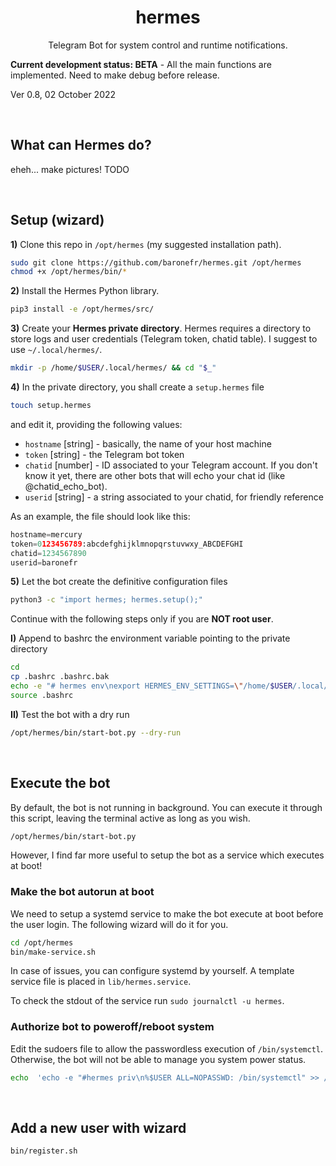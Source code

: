 <h1 align="center">hermes</h1>
<p align="center">Telegram Bot for system control and runtime notifications.</p>

**Current development status: BETA** - All the main functions are implemented. Need to make debug before release.

Ver 0.8, 02 October 2022


<br>

## What can Hermes do?

eheh... make pictures! TODO




<br>

## Setup (wizard)

**1)** Clone this repo in `/opt/hermes` (my suggested installation path).
```bash
sudo git clone https://github.com/baronefr/hermes.git /opt/hermes
chmod +x /opt/hermes/bin/*
```

**2)** Install the Hermes Python library.
```bash
pip3 install -e /opt/hermes/src/
```


**3)** Create your **Hermes private directory**. Hermes requires a directory to store logs and user credentials (Telegram token, chatid table). I suggest to use `~/.local/hermes/`.
```bash
mkdir -p /home/$USER/.local/hermes/ && cd "$_"
```


**4)** In the private directory, you shall create a `setup.hermes` file
```bash
touch setup.hermes
```
and edit it, providing the following values:
- `hostname` \[string\] - basically, the name of your host machine
- `token` \[string\] - the Telegram bot token
- `chatid` \[number\] - ID associated to your Telegram account. If you don't know it yet, there are other bots that will echo your chat id (like @chatid\_echo\_bot).
- `userid` \[string\] - a string associated to your chatid, for friendly reference

As an example, the file should look like this:
```python
hostname=mercury
token=0123456789:abcdefghijklmnopqrstuvwxy_ABCDEFGHI
chatid=1234567890
userid=baronefr
```


**5)** Let the bot create the definitive configuration files
```bash
python3 -c "import hermes; hermes.setup();"
```


Continue with the following steps only if you are **NOT root user**.


**I)** Append to bashrc the environment variable pointing to the private directory
```bash
cd
cp .bashrc .bashrc.bak
echo -e "# hermes env\nexport HERMES_ENV_SETTINGS=\"/home/$USER/.local/hermes/\"" >> .bashrc
source .bashrc
```


**II)** Test the bot with a dry run
```bash
/opt/hermes/bin/start-bot.py --dry-run
```


<br>

## Execute the bot

By default, the bot is not running in background. You can execute it through this script, leaving the terminal active as long as you wish.
```bash
/opt/hermes/bin/start-bot.py
```
However, I find far more useful to setup the bot as a service which executes at boot!


### Make the bot autorun at boot

We need to setup a systemd service to make the bot execute at boot before the user login. The following wizard will do it for you.
```bash
cd /opt/hermes
bin/make-service.sh
```
In case of issues, you can configure systemd by yourself. A template service file is placed in `lib/hermes.service`.

To check the stdout of the service run `sudo journalctl -u hermes`.

### Authorize bot to poweroff/reboot system

Edit the sudoers file to allow the passwordless execution of `/bin/systemctl`. Otherwise, the bot will not be able to manage you system power status.
```bash
echo  'echo -e "#hermes priv\n%$USER ALL=NOPASSWD: /bin/systemctl" >> /etc/sudoers' | sudo -s
```


<br>

## Add a new user with wizard

```bash
bin/register.sh
```

